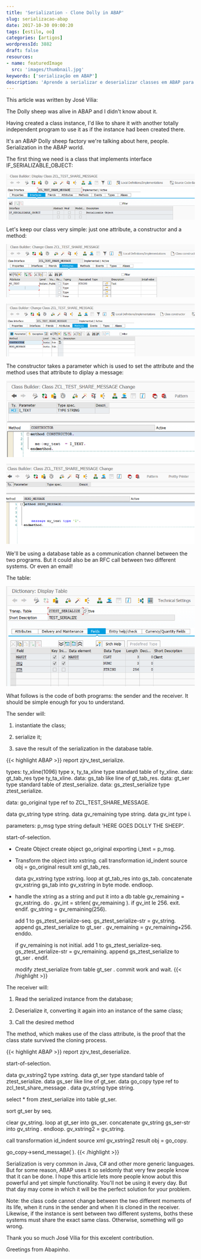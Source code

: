 ```yaml
---
title: 'Serialization - Clone Dolly in ABAP'
slug: serializacao-abap
date: 2017-10-30 09:00:20
tags: [estilo, oo]
categories: [artigos]
wordpressId: 3882
draft: false
resources:
- name: featuredImage
  src: 'images/thumbnail.jpg'
keywords: ['serialização em ABAP']
description: 'Aprende a serializar e deserializar classes em ABAP para as clonares como clonaram a Dolly e assim trabalhares em OOP de forma verdadeiramente distribuída'
---
```

This article was written by José Vília:

The Dolly sheep was alive in ABAP and I didn't know about it.

Having created a class instance, I'd like to share it with another totally independent program to use it as if the instance had been created there.

It's an ABAP Dolly sheep factory we're talking about here, people. Serialization in the ABAP world.

<!--more-->

The first thing we need is a class that implements interface IF_SERIALIZABLE_OBJECT:

[![Interface IF_SERIALIZABLE_OBJECT][1]][1]

Let's keep our class very simple: just one attribute, a constructor and a method:

[![Atributos da class][2]][2]

[![Métodos da classe][3]][3]

The constructor takes a parameter which is used to set the attribute and the method uses that attribute to diplay a message:

[![Construtor da classe][4]][4]

[![Método da classe][5]][5]

We'll be using a database table as a communication channel between the two programs. But it could also be an RFC call between two different systems. Or even an email!

The table:

[![Tabela de transporte][6]][6]

What follows is the code of both programs: the sender and the receiver. It should be simple enough for you to understand.

The sender will:

  1. instantiate the class;

  2. serialize it;

  3. save the result of the serialization in the database table.


{{< highlight ABAP >}}
report  zjrv_test_serialize.

types: ty_xline(1096)  type x,
       ty_ta_xline type standard table of ty_xline.
data: gt_tab_res         type ty_ta_xline.
data: gs_tab             like line of gt_tab_res.
data: gt_ser             type standard table of ztest_serialize.
data: gs_ztest_serialize type ztest_serialize.

data:  go_original       type ref to ZCL_TEST_SHARE_MESSAGE.

data gv_string    type string.
data gv_remaining type string.
data gv_int       type i.

parameters:
p_msg type string default 'HERE GOES DOLLY THE SHEEP'.

start-of-selection.

* Create Object
  create object go_original
    exporting
      i_text = p_msg.

* Transform the object into xstring.
  call transformation id_indent
    source obj = go_original
    result xml gt_tab_res.

  data gv_xstring type xstring.
  loop at gt_tab_res into gs_tab.
    concatenate gv_xstring gs_tab into gv_xstring in byte mode.
  endloop.

* handle the xtring as a string and put it into a db table
  gv_remaining = gv_xstring.
  do .
    gv_int =  strlen( gv_remaining ).
    if gv_int le 256.
      exit.
    endif.
    gv_string = gv_remaining(256).

    add 1 to gs_ztest_serialize-seq.
    gs_ztest_serialize-str = gv_string.
    append gs_ztest_serialize to gt_ser .
    gv_remaining = gv_remaining+256.
  enddo.

  if gv_remaining is not initial.
    add 1 to gs_ztest_serialize-seq.
    gs_ztest_serialize-str = gv_remaining.
    append gs_ztest_serialize to gt_ser .
  endif.

  modify ztest_serialize from table gt_ser .
  commit work and wait.
{{< /highlight >}}

The receiver will:

  1. Read the serialized instance from the database;

  2. Deserialize it, converting it again into an instance of the same class;

  3. Call the desired method

The method, which makes use of the class attribute, is the proof that the class state survived the cloning process.


{{< highlight ABAP >}}
report  zjrv_test_deserialize.

start-of-selection.

  data gv_xstring2 type xstring.
  data gt_ser type standard table of ztest_serialize.
  data gs_ser like line of gt_ser.
  data go_copy type ref to zcl_test_share_message .
  data gv_string type string.

  select *
  from ztest_serialize
  into table gt_ser.

  sort gt_ser by seq.

  clear gv_string.
  loop at gt_ser into gs_ser.
    concatenate gv_string gs_ser-str into gv_string .
  endloop.
  gv_xstring2 = gv_string.

  call transformation id_indent
    source xml gv_xstring2
    result obj = go_copy.

  go_copy->send_message( ).
{{< /highlight >}}

Serialization is very common in Java, C# and other more generic languages. But for some reason, ABAP uses it so seldomly that very few people know that it can be done. I hope this article lets more people know aobut this powerful and yet simple functionality. You'll not be using it every day. But that day may come in which it will be the perfect solution for your problem.

Note: the class code cannot change between the two different moments of its life, when it runs in the sender and when it is cloned in the receiver. Likewise, if the instance is sent between two different systems, boths these systems must share the exact same class. Otherwise, something will go wrong.

Thank you so much José Vília for this excelent contribution.

Greetings from Abapinho.

   [1]: images/serializar1.png
   [2]: images/serializar2.png
   [3]: images/serializar3.png
   [4]: images/serializar4.png
   [5]: images/serializar5.png
   [6]: images/serializar6.png
